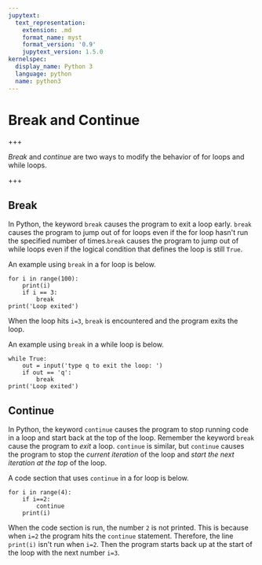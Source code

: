```yaml
---
jupytext:
  text_representation:
    extension: .md
    format_name: myst
    format_version: '0.9'
    jupytext_version: 1.5.0
kernelspec:
  display_name: Python 3
  language: python
  name: python3
---
```


# Break and Continue

+++

_Break_ and _continue_ are two ways to modify the behavior of for loops and while loops.

+++

## Break

In Python, the keyword ```break``` causes the program to exit a loop early. ```break``` causes the program to jump out of for loops even if the for loop hasn't run the specified number of times.```break``` causes the program to jump out of while loops even if the logical condition that defines the loop is still ```True```.

An example using ```break``` in a for loop is below.

```{code-cell} ipython3
for i in range(100):
    print(i)
    if i == 3:
        break
print('Loop exited')
```

When the loop hits ```i=3```, ```break``` is encountered and the program exits the loop.

An example using ```break``` in a while loop is below.

```{code-cell} ipython3
while True:
    out = input('type q to exit the loop: ')
    if out == 'q':
        break
print('Loop exited')
```

## Continue

In Python, the keyword ```continue``` causes the program to stop running code in a loop and start back at the top of the loop. Remember the keyword ```break``` cause the program to _exit_ a loop. ```continue``` is similar, but ```continue``` causes the program to stop the _current iteration_ of the loop and _start the next iteration at the top_ of the loop.

A code section that uses ```continue``` in a for loop is below.

```{code-cell} ipython3
for i in range(4):
    if i==2:
        continue
    print(i)
```

When the code section is run, the number ```2``` is not printed. This is because when ```i=2``` the program hits the  ```continue``` statement. Therefore, the line ```print(i)``` isn't run when ```i=2```. Then the program starts back up at the start of the loop with the next number ```i=3```.
